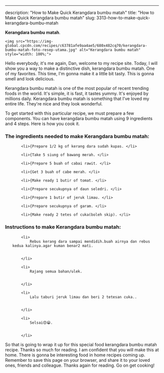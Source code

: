 ---
description: "How to Make Quick Kerangdara bumbu matah"
title: "How to Make Quick Kerangdara bumbu matah"
slug: 3313-how-to-make-quick-kerangdara-bumbu-matah

<p>
	<strong>Kerangdara bumbu matah</strong>. 
	
</p>
<p>
	
	<img src="https://img-global.cpcdn.com/recipes/c63781afe9aa4ae5/680x482cq70/kerangdara-bumbu-matah-foto-resep-utama.jpg" alt="Kerangdara bumbu matah" style="width: 100%;">
	
	
</p>
<p>
	Hello everybody, it's me again, Dan, welcome to my recipe site. Today, I will show you a way to make a distinctive dish, kerangdara bumbu matah. One of my favorites. This time, I'm gonna make it a little bit tasty. This is gonna smell and look delicious.
</p>
	
<p>
	
</p>
<p>
	Kerangdara bumbu matah is one of the most popular of recent trending foods in the world. It's simple, it is fast, it tastes yummy. It's enjoyed by millions daily. Kerangdara bumbu matah is something that I've loved my entire life. They're nice and they look wonderful.
</p>

<p>
To get started with this particular recipe, we must prepare a few components. You can have kerangdara bumbu matah using 9 ingredients and 4 steps. Here is how you cook it.
</p>

<h3>The ingredients needed to make Kerangdara bumbu matah:</h3>

<ol>
	
		<li>{Prepare 1/2 kg of kerang dara sudah kupas. </li>
	
		<li>{Take 5 siung of bawang merah. </li>
	
		<li>{Prepare 5 buah of cabai rawit. </li>
	
		<li>{Get 3 buah of cabe merah. </li>
	
		<li>{Make ready 1 butir of tomat. </li>
	
		<li>{Prepare secukupnya of daun seledri. </li>
	
		<li>{Prepare 1 butir of jeruk limau. </li>
	
		<li>{Prepare secukupnya of garam. </li>
	
		<li>{Make ready 2 tetes of cuka(boleh skip). </li>
	
</ol>
<p>
	
</p>

<h3>Instructions to make Kerangdara bumbu matah:</h3>

<ol>
	
		<li>
			Rebus kerang dara sampai mendidih.buah airnya dan rebus kedua kalinya.agar kuman benar2 mati.
			
			
		</li>
	
		<li>
			Rajang semua bahan/ulek.
			
			
		</li>
	
		<li>
			Lalu taburi jeruk limau dan beri 2 tetesan cuka..
			
			
		</li>
	
		<li>
			Selsai😍😁.
			
			
		</li>
	
</ol>

<p>
	
</p>

<p>
	So that is going to wrap it up for this special food kerangdara bumbu matah recipe. Thanks so much for reading. I am confident that you will make this at home. There is gonna be interesting food in home recipes coming up. Remember to save this page on your browser, and share it to your loved ones, friends and colleague. Thanks again for reading. Go on get cooking!
</p>
